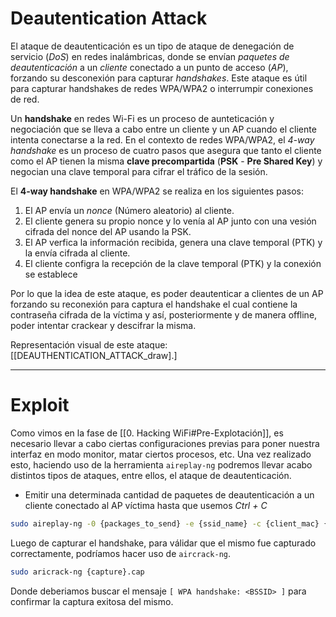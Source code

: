 # Deautentication Attack

El ataque de deautenticación es un tipo de ataque de denegación de servicio (*DoS*) en redes inalámbricas, donde se envían *paquetes de deautenticación* a un *cliente* conectado a un punto de acceso (*AP*), forzando su desconexión para capturar *handshakes*. Este ataque es útil para capturar handshakes de redes WPA/WPA2 o interrumpir conexiones de red.

Un **handshake** en redes Wi-Fi es un proceso de aunteticación y negociación que se lleva a cabo entre un cliente y un AP cuando el cliente intenta conectarse a la red. En el contexto de redes WPA/WPA2, el *4-way handshake* es un proceso de cuatro pasos que asegura que tanto el cliente como el AP tienen la misma **clave precompartida** (**PSK** - **Pre Shared Key**)  y negocian una clave temporal para cifrar el tráfico de la sesión.

El **4-way handshake** en WPA/WPA2 se realiza en los siguientes pasos:

1. El AP envía un *nonce* (Número aleatorio) al cliente.
2. El cliente genera su propio nonce y lo venía al AP junto con una vesión cifrada del nonce del AP usando la PSK.
3. El AP verfica la información recibida, genera una clave temporal (PTK) y la envía cifrada al cliente.
4. El cliente configra la recepción de la clave temporal (PTK) y la conexión se establece

Por lo que la idea de este ataque, es poder deautenticar a clientes de un AP forzando su reconexión para captura el handshake el cual contiene la contraseña cifrada de la víctima y así, posteriormente y de manera offline, poder intentar crackear y descifrar la misma.

Representación visual de este ataque: [[DEAUTHENTICATION_ATTACK_draw].]

-----
# Exploit

Como vimos en la fase de [[0. Hacking WiFi#Pre-Explotación]], es necesario llevar a cabo ciertas configuraciones previas para poner nuestra interfaz en modo monitor, matar ciertos procesos, etc. Una vez realizado esto, haciendo uso de la herramienta `aireplay-ng` podremos llevar acabo distintos tipos de ataques, entre ellos, el ataque de deautenticación.

- Emitir una determinada cantidad de paquetes de deautenticación a un cliente conectado al AP víctima hasta que usemos *Ctrl + C*
```bash
sudo aireplay-ng -0 {packages_to_send} -e {ssid_name} -c {client_mac} {interface}
```

Luego de capturar el handshake, para válidar que el mismo fue capturado correctamente, podríamos hacer uso de `aircrack-ng`.

```bash
sudo aricrack-ng {capture}.cap
```

Donde deberiamos buscar el mensaje `[ WPA handshake: <BSSID> ]` para confirmar la captura exitosa del mismo.